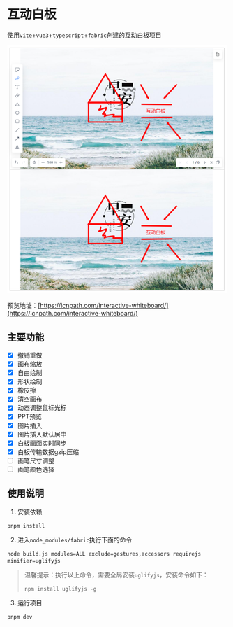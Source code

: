 # 互动白板

使用`vite`+`vue3`+`typescript`+`fabric`创建的互动白板项目

![](/example/demo.png)

预览地址：[https://icnpath.com/interactive-whiteboard/](https://icnpath.com/interactive-whiteboard/)

## 主要功能
- [x] 撤销重做
- [x] 画布缩放
- [x] 自由绘制
- [x] 形状绘制
- [x] 橡皮擦
- [x] 清空画布
- [x] 动态调整鼠标光标
- [x] PPT预览
- [x] 图片插入
- [x] 图片插入默认居中
- [x] 白板画面实时同步
- [x] 白板传输数据gzip压缩
- [ ] 画笔尺寸调整
- [ ] 画笔颜色选择

## 使用说明

1. 安装依赖
```
pnpm install
``` 

2. 进入`node_modules/fabric`执行下面的命令
```
node build.js modules=ALL exclude=gestures,accessors requirejs minifier=uglifyjs
```

> 温馨提示：执行以上命令，需要全局安装`uglifyjs`，安装命令如下：
>```
>npm install uglifyjs -g
>```

3. 运行项目
```
pnpm dev
```